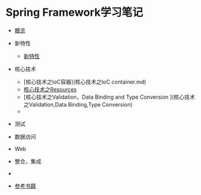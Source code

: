 # Spring Framework学习笔记

* [概览](概览.md)
* 新特性
	* [新特性](新特性.md)
* 核心技术	
	* [核心技术之IoC容器](核心技术之IoC container.md)
	* [核心技术之Resources](核心技术之Resources.md)
	* [核心技术之Validation，Data Binding and Type Conversion ](核心技术之Validation,Data Binding,Type Conversion)
	* 


* 测试
* 数据访问
* Web
* 整合，集成
* 



* [参考书籍]()
